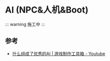 # AI (NPC&人机&Boot)
::: warning
施工中
:::

## 参考
- [什么组成了优秀的AI | 游戏制作工具箱 - Youtube](https://www.youtube.com/watch?v=9bbhJi0NBkk)